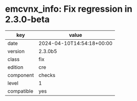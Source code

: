 [//]: # (werk v2)
# emcvnx_info: Fix regression in 2.3.0-beta

key        | value
---------- | ---
date       | 2024-04-10T14:54:18+00:00
version    | 2.3.0b5
class      | fix
edition    | cre
component  | checks
level      | 1
compatible | yes


